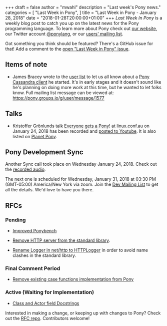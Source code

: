 +++
draft = false
author = "mwahl"
description = "Last week's Pony news."
categories = [
    "Last Week in Pony",
]
title = "Last Week in Pony - January 28, 2018"
date = "2018-01-28T20:00:00+01:00"
+++
_Last Week In Pony_ is a weekly blog post to catch you up on the latest news for the Pony programming language. To learn more about Pony check out [our website](https://ponylang.io), our Twitter account [@ponylang](https://twitter.com/ponylang), or our [users' mailing list](https://pony.groups.io/g/user).

Got something you think should be featured? There's a GitHub issue for that! Add a comment to the [open "Last Week in Pony" issue](https://github.com/ponylang/ponylang.github.io/issues?q=is%3Aissue+is%3Aopen+label%3Alast-week-in-pony).
<!--more-->


## Items of note

- James Bracey wrote to the [user list](https://pony.groups.io/g/user) to let us all know about a [Pony Cassandra client](https://github.com/waratuman/pony-cql) he started. It's in early stages and it doesn't sound like he's planning on doing more work at this time, but he wanted to let folks know. Full mailing list message can be viewed at: https://pony.groups.io/g/user/message/1577

## Talks

- Kristoffer Grönlunds talk [Everyone gets a Pony!](https://linux.conf.au/) at  linux.conf.au on January 24, 2018 has been recorded and [posted to Youtube](https://www.youtube.com/watch?v=e0197aoljGQ). It is also listed on [Planet Pony](https://www.ponylang.io/community/planet-pony/).

## Pony Development Sync

Another Sync call took place on Wednesday January 24, 2018. Check out the [recorded audio](https://pony.groups.io/g/dev/files/Pony%20Sync/2018_01_24).

The next one is scheduled for Wednesday, January 31, 2018 at 03:30 PM (GMT-05:00) America/New York via zoom. Join the [Dev Mailing List](https://pony.groups.io/g/dev) to get all the details. We'd love to have you there.

## RFCs

### Pending

- [Improved Ponybench](https://github.com/ponylang/rfcs/pull/119)

- [Remove HTTP server from the standard library](https://github.com/ponylang/rfcs/pull/117).

- [Rename Logger in net/http to HTTPLogger](https://github.com/ponylang/rfcs/pull/116) in order to avoid name clashes in the standard library.

### Final Comment Period

- [Remove existing case functions implementation from Pony](https://github.com/ponylang/rfcs/pull/118)

### Active (Waiting for Implementation)

- [Class and Actor field Docstrings](https://github.com/ponylang/rfcs/pull/115)

Interested in making a change, or keeping up with changes to Pony? Check out the [RFC repo](https://github.com/ponylang/rfcs). Contributors welcome!

